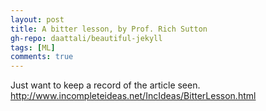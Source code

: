 ```yaml
---
layout: post
title: A bitter lesson, by Prof. Rich Sutton
gh-repo: daattali/beautiful-jekyll
tags: [ML]
comments: true
---
```


Just want to keep a record of the article seen. http://www.incompleteideas.net/IncIdeas/BitterLesson.html
